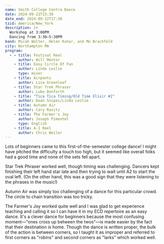 ```yaml
---
name: Smith College Contra Dance
date: 2024-09-22T15:30
date_end: 2024-09-22T17:30
tzid: America/New_York
description: |+
  Workshop at 3:00PM
  Dancing from 3:30–5:30PM
band: Micah Walter, Helen Kuhar, and Mo Brachfeld
city: Northampton MA
program:
  - - title: Festival Reel
      author: Will Mentor
    - title: Easy Circle Of Fun
      author: Linda Leslie
      type: mixer
    - title: Airpants
      author: Lisa Greenleaf
    - title: Star Trek Phraser
      author: Luke Donforth
    - title: "Tica Tica Timing/Old Time Elixir #2"
      author: Dean Snipes/Linda Leslie
    - title: Autumn Air
      author: Cary Ravitz
    - title: The Farmer's Joy
      author: Joseph Pimentel
      type: English
    - title: A-1 Reel
      author: Chris Weiler
---
```


Lots of beginners came to this first-of-the-semester college dance! I might have pitched the difficulty a touch too high, but it seemed like overall folks had a good time and none of the sets fell apart.

Star Trek Phraser worked well, though timing was challenging. Dancers kept finishing their left hand star late and then trying to wait until A2 to start the oval left. (On the other hand, this was a good sign that they were listening to the phrases in the music!)

Autumn Air was simply too challenging of a dance for this particular crowd. The circle to chain transition was too tricky.

The Farmer's Joy worked quite well and I was glad to get experience teaching and calling it so I can have it in my ECD repertoire as an easy dance. It's a clever dance for beginners because the most confusing moment—"ones cross up between the twos"—is made easier by the fact that their destination is home. Though the dance is written proper, the bulk of the action is between corners, so I taught it as improper and referred to first corners as "robins" and second corners as "larks" which worked well.
